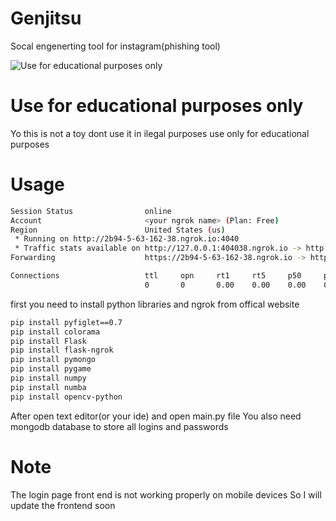 # Genjitsu
Socal engenerting tool for instagram(phishing tool)

![Use for educational purposes only](https://64.media.tumblr.com/7bc0f78dfec41ffda995a9bae1f7c7ba/tumblr_osszmdNpUL1vz54q7o2_540.gifv)

# Use for educational purposes only
Yo this is not a toy dont use it in ilegal purposes use only for educational purposes

# Usage 
```bash
Session Status                online
Account                       <your ngrok name> (Plan: Free)
Region                        United States (us)
 * Running on http://2b94-5-63-162-38.ngrok.io:4040
 * Traffic stats available on http://127.0.0.1:404038.ngrok.io -> http://localhost:5000
Forwarding                    https://2b94-5-63-162-38.ngrok.io -> http://localhost:5000

Connections                   ttl     opn     rt1     rt5     p50     p90                                                                                                                               
                              0       0       0.00    0.00    0.00    0.00
```

first you need to install python libraries and ngrok from offical website

```bash
pip install pyfiglet==0.7
pip install colorama
pip install Flask
pip install flask-ngrok
pip install pymongo
pip install pygame
pip install numpy
pip install numba
pip install opencv-python
```
After open text editor(or your ide) and open main.py file 
You also need mongodb database to store all logins and passwords 

# Note

The login page front end is not working properly on mobile devices 
So I will update the frontend soon
